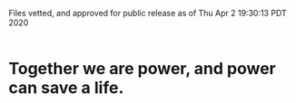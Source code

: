 Files vetted, and approved for public release as of Thu Apr  2 19:30:13 PDT 2020<br><br><h1>Together we are power, and power can save a life.</h1>
